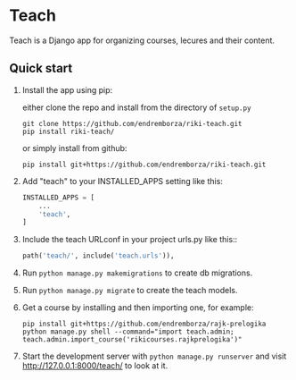 Teach
=====

Teach is a Django app for organizing courses, lecures
and their content.

Quick start
-----------

1. Install the app using pip:
 	
 	either clone the repo and install from the directory of `setup.py`

	```
	git clone https://github.com/endremborza/riki-teach.git
	pip install riki-teach/
	```
	
	or simply install from github:
	
	`pip install git+https://github.com/endremborza/riki-teach.git`

2. Add "teach" to your INSTALLED_APPS setting like this:

	```python
    INSTALLED_APPS = [
        ...
        'teach',
    ]
	```
3. Include the teach URLconf in your project urls.py like this::

	```python
    path('teach/', include('teach.urls')),
	```
4. Run `python manage.py makemigrations` to create db migrations.

5. Run `python manage.py migrate` to create the teach models.

6. Get a course by installing and then importing one, for example:
	
	```
	pip install git+https://github.com/endremborza/rajk-prelogika
	python manage.py shell --command="import teach.admin; teach.admin.import_course('rikicourses.rajkprelogika')"
	```

7. Start the development server with `python manage.py runserver` and visit http://127.0.0.1:8000/teach/ to look at it.

